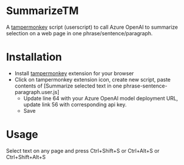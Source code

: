 # SummarizeTM
A [tampermonkey](https://www.tampermonkey.net/) script (userscript) to call Azure OpenAI to summarize selection on a web page in one phrase/sentence/paragraph.

# Installation
- Install [tampermonkey](https://www.tampermonkey.net/) extension for your browser
- Click on tampermonkey extension icon, create new script, paste contents of [Summarize selected text in one phrase-sentence-paragraph.user.js]
  - Update line 64 with your Azure OpenAI model deployment URL, update link 56 with corresponding api key.
  - Save

# Usage
Select text on any page and press Ctrl+Shift+S or Ctrl+Alt+S or Ctrl+Shift+Alt+S
